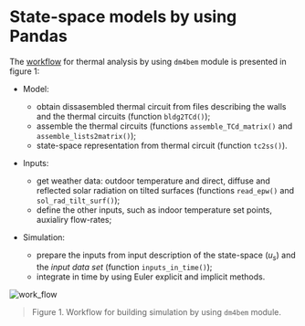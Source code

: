 # State-space models by using PandasThe [workflow](https://en.m.wikipedia.org/wiki/Workflow) for thermal analysis by using `dm4bem` module is presented in figure 1: - Model:      - obtain dissasembled thermal circuit from files describing the walls and the thermal circuits (function `bldg2TCd()`);     - assemble the thermal circuits (functions `assemble_TCd_matrix()` and `assemble_lists2matrix()`);     - state-space representation from thermal circuit (function `tc2ss()`).- Inputs:    - get weather data: outdoor temperature and direct, diffuse and reflected solar radiation on tilted surfaces (functions `read_epw()` and `sol_rad_tilt_surf()`);    - define the other inputs, such as indoor temperature set points, auxialiry flow-rates;- Simulation:    - prepare the inputs from input description of the state-space  ($u_s$) and the _input data set_ (function `inputs_in_time()`);    - integrate in time by using Euler explicit and implicit methods.![work_flow](../figures/pd_work_flow.svg)> Figure 1. Workflow for building simulation by using `dm4bem` module.